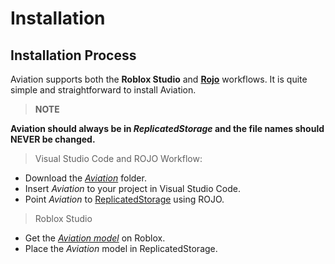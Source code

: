 
# Installation

## Installation Process

Aviation supports both the **Roblox Studio** and [**Rojo**](https://rojo.space/docs/v6/) workflows. It is quite simple and straightforward to install Aviation.

> **NOTE**

__Aviation should always be in *ReplicatedStorage* and the file names should NEVER be changed.__


>Visual Studio Code and ROJO Workflow:

+ Download the [*Aviation*](https://github.com/Frieda-VI/Aviation) folder.
+ Insert *Aviation* to your project in Visual Studio Code.
+ Point *Aviation* to [ReplicatedStorage](https://github.com/Frieda-VI/Aviation/blob/main/default.project.json) using ROJO.

> Roblox Studio

+ Get the [*Aviation model*](https://www.roblox.com/library/8014570440/Aviation-V1) on Roblox.
+ Place the *Aviation* model in ReplicatedStorage.



